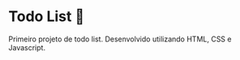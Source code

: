 # Todo List :memo:

Primeiro projeto de todo list.
Desenvolvido utilizando HTML, CSS e Javascript. 
